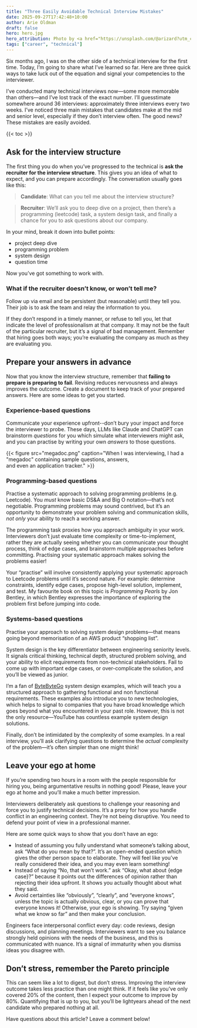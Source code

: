 ```yaml
---
title: "Three Easily Avoidable Technical Interview Mistakes"
date: 2025-09-27T17:42:48+10:00
author: Arie Oldman
draft: false
hero: hero.jpg
hero_attribution: Photo by <a href="https://unsplash.com/@arizard?utm_content=creditCopyText&utm_medium=referral&utm_source=unsplash">Arie Oldman</a> on <a href="https://unsplash.com/photos/dL30-It7Sxo?utm_content=creditCopyText&utm_medium=referral&utm_source=unsplash">Unsplash</a>
tags: ["career", "technical"]
---
```


Six months ago, I was on the other side of a technical interview for the first time. Today, I’m going to share what I’ve learned so far. Here are three quick ways to take luck out of the equation and signal your competencies to the interviewer.
<!--more-->

I’ve conducted many technical interviews now—some more memorable than others—and I’ve lost track of the exact number. I’ll guesstimate somewhere around 36 interviews: approximately three interviews every two weeks. I’ve noticed three main mistakes that candidates make at the mid and senior level, especially if they don’t interview often. The good news? These mistakes are easily avoided.

{{< toc >}}

## Ask for the interview structure

The first thing you do when you’ve progressed to the technical is **ask the recruiter for the interview structure**. This gives you an idea of what to expect, and you can prepare accordingly. The conversation usually goes like this:

> **Candidate**: What can you tell me about the interview structure?
>

> **Recruiter**: We’ll ask you to deep dive on a project, then there’s a programming (leetcode) task, a system design task, and finally a chance for you to ask questions about our company.
>

In your mind, break it down into bullet points:

- project deep dive
- programming problem
- system design
- question time

Now you’ve got something to work with.

### What if the recruiter doesn’t know, or won’t tell me?

Follow up via email and be persistent (but reasonable) until they tell you. Their job is to ask the team and relay the information to you.

If they don’t respond in a timely manner, or refuse to tell you, let that indicate the level of professionalism at that company. It may not be the fault of the particular recruiter, but it’s a signal of bad management. Remember that hiring goes both ways; you’re evaluating the company as much as they are evaluating you.

## Prepare your answers in advance

Now that you know the interview structure, remember that **failing to prepare is preparing to fail**. Revising reduces nervousness and always improves the outcome. Create a document to keep track of your prepared answers. Here are some ideas to get you started.

### Experience-based questions

Communicate your experience upfront--don’t bury your impact and force the interviewer to probe. These days, LLMs like Claude and ChatGPT can brainstorm *questions* for you which simulate what interviewers might ask, and you can practise by writing your own *answers* to those questions.

{{< figure src="megadoc.png" caption="When I was interviewing, I had a \"megadoc\" containing sample questions, answers,<br/>and even an application tracker." >}}

### Programming-based questions

Practise a systematic approach to solving programming problems (e.g. Leetcode). You *must* know basic DS&A and Big O notation—that’s not negotiable. Programming problems may sound contrived, but it’s an opportunity to demonstrate your problem solving and communication skills, *not only* your ability to reach a working answer.

The programming task proxies how you approach ambiguity in your work. Interviewers don’t just evaluate time complexity or time-to-implement, rather they are actually seeing whether you can communicate your thought process, think of edge cases, and brainstorm multiple approaches before committing. Practising your systematic approach makes solving the problems easier!

Your “practise” will involve consistently applying your systematic approach to Leetcode problems until it’s second nature. For example: determine constraints, identify edge cases, propose high-level solution, implement, and test. My favourite book on this topic is *Programming Pearls* by Jon Bentley, in which Bentley expresses the importance of exploring the problem first before jumping into code.

### Systems-based questions

Practise your approach to solving system design problems—that means going beyond memorisation of an AWS product “shopping list”.

System design is the key differentiator between engineering seniority levels. It signals critical thinking, technical depth, structured problem solving, and your ability to elicit requirements from non-technical stakeholders. Fail to come up with important edge cases, or over-complicate the solution, and you’ll be viewed as junior.

I’m a fan of [ByteByteGo](https://bytebytego.com/) system design examples, which will teach you a structured approach to gathering functional and non functional requirements. These examples also introduce you to new technologies, which helps to signal to companies that you have broad knowledge which goes beyond what you encountered in your past role. However, this is not the only resource—YouTube has countless example system design solutions.

Finally, don’t be intimidated by the complexity of some examples. In a real interview, you’ll ask clarifying questions to determine the *actual* complexity of the problem—it’s often simpler than one might think!

## Leave your ego at home

If you’re spending two hours in a room with the people responsible for hiring you, being argumentative results in nothing good! Please, leave your ego at home and you’ll make a much better impression.

Interviewers deliberately ask questions to challenge your reasoning and force you to justify technical decisions. It’s a proxy for how you handle conflict in an engineering context. They’re not being disruptive. You need to defend your point of view in a professional manner.

Here are some quick ways to show that you don’t have an ego:

- Instead of assuming you fully understand what someone’s talking about, ask “What do you mean by that?”. It’s an open-ended question which gives the other person space to elaborate. They will feel like you’ve really considered their idea, and you may even learn something!
- Instead of saying “No, that won’t work.” ask “Okay, what about {edge case}?” because it points out the differences of opinion rather than rejecting their idea upfront. It shows you actually thought about what they said.
- Avoid certainties like “obviously”, “clearly”, and “everyone knows”, unless the topic is actually obvious, clear, or you can prove that everyone knows it! Otherwise, your ego is showing. Try saying “given what we know so far” and then make your conclusion.

Engineers face interpersonal conflict every day: code reviews, design discussions, and planning meetings. Interviewers want to see you balance strongly held opinions with the needs of the business, and this is communicated with nuance. It’s a signal of immaturity when you dismiss ideas you disagree with.

## Don’t stress, remember the Pareto principle

This can seem like a lot to digest, but don’t stress. Improving the interview outcome takes less practice than one might think. If it feels like you’ve only covered 20% of the content, then I expect your outcome to improve by 80%. Quantifying that is up to you, but you’ll be lightyears ahead of the next candidate who prepared nothing at all.

Have questions about this article? Leave a comment below!
